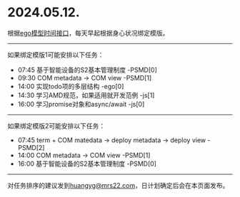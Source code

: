 # 2024.05.12.

根据[ego模型时间接口](https://gitee.com/hyg/blog/blob/master/timeflow.md)，每天早起根据身心状况绑定模版。

---
如果绑定模版1可能安排以下任务：

- 07:45	基于智能设备的S2基本管理制度 -PSMD[0]
- 09:30	COM metadata -> COM view -PSMD[1]
- 14:00	实现todo项的多层结构 -ego[0]
- 14:30	学习AMD规范，如果适用就开发范例 -js[1]
- 16:00	学习promise对象和async/await -js[0]

---
如果绑定模版2可能安排以下任务：

- 07:45	term + COM matedata -> deploy metadata -> deploy view -PSMD[2]
- 14:00	COM metadata -> COM view -PSMD[1]
- 16:00	基于智能设备的S2基本管理制度 -PSMD[0]

---
对任务排序的建议发到<huangyg@mrs22.com>，日计划确定后会在本页面发布。